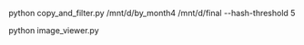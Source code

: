 python copy_and_filter.py /mnt/d/by_month4 /mnt/d/final --hash-threshold 5             

python image_viewer.py
